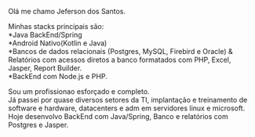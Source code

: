 <p align="left">
Olá me chamo Jeferson dos Santos.
<p>
<p align="left">  
Minhas stacks principais são: </br>
*Java BackEnd/Spring </br>
*Android Nativo(Kotlin e Java) </br>
*Bancos de dados relacionais (Postgres, MySQL, Firebird e Oracle) & Relatórios com acessos diretos a banco formatados com PHP, Excel, Jasper, Report Builder. </br>
*BackEnd com Node.js e PHP. </br>
</p>
<p align="left">  
Sou um profissionao esforçado e completo. </br>
Já passei por quase diversos setores da TI, implantação  e treinamento de software e hardware, datacenters e adm em servidores linux e microsoft. </br>
Hoje desenvolvo BackEnd com Java/Spring, Banco e relatórios com Postgres e Jasper. </br>
</p>
